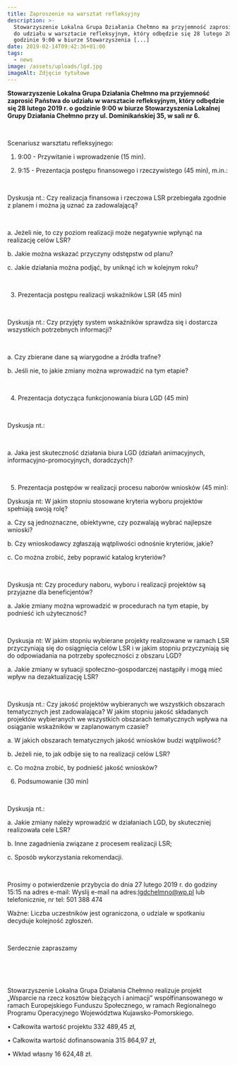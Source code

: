 ```yaml
---
title: Zaproszenie na warsztat refleksyjny
description: >-
  Stowarzyszenie Lokalna Grupa Działania Chełmno ma przyjemność zaprosić Państwa
  do udziału w warsztacie refleksyjnym, który odbędzie się 28 lutego 2019 r. o
  godzinie 9:00 w biurze Stowarzyszenia [...]
date: 2019-02-14T09:42:36+01:00
tags:
  - news
image: /assets/uploads/lgd.jpg
imageAlt: Zdjęcie tytułowe
---
```

**Stowarzyszenie Lokalna Grupa Działania Chełmno ma przyjemność zaprosić Państwa do udziału w warsztacie refleksyjnym, który odbędzie się 28 lutego 2019 r. o godzinie 9:00 w biurze Stowarzyszenia Lokalnej Grupy Działania Chełmno przy ul. Dominikańskiej 35, w sali nr 6.**

<br>

Scenariusz warsztatu refleksyjnego:

1. 9:00 - Przywitanie i wprowadzenie (15 min).

2. 9:15 - Prezentacja postępu finansowego i rzeczywistego (45 min), m.in.:

<br>

Dyskusja nt.: Czy realizacja finansowa i rzeczowa LSR przebiegała zgodnie z planem i można ją uznać za zadowalającą?

<br>

a. Jeżeli nie, to czy poziom realizacji może negatywnie wpłynąć na realizację celów LSR?



b. Jakie można wskazać przyczyny odstępstw od planu?



c. Jakie działania można podjąć, by uniknąć ich w kolejnym roku?

<br>

3. Prezentacja postępu realizacji wskaźników LSR (45 min)

<br>

Dyskusja nt.: Czy przyjęty system wskaźników sprawdza się i dostarcza wszystkich potrzebnych informacji?

<br>

a. Czy zbierane dane są wiarygodne a źródła trafne?



b. Jeśli nie, to jakie zmiany można wprowadzić na tym etapie?

<br> 

4. Prezentacja dotycząca funkcjonowania biura LGD (45 min)

<br>

Dyskusja nt.:

<br>

a. Jaka jest skuteczność działania biura LGD (działań animacyjnych, informacyjno-promocyjnych, doradczych)?

<br>

5. Prezentacja postępów w realizacji procesu naborów wniosków (45 min):

Dyskusja nt: W jakim stopniu stosowane kryteria wyboru projektów spełniają swoją rolę?



a. Czy są jednoznaczne, obiektywne, czy pozwalają wybrać najlepsze wnioski?



b. Czy wnioskodawcy zgłaszają wątpliwości odnośnie kryteriów, jakie?



c. Co można zrobić, żeby poprawić katalog kryteriów?

<br>

Dyskusja nt: Czy procedury naboru, wyboru i realizacji projektów są przyjazne dla beneficjentów?



a. Jakie zmiany można wprowadzić w procedurach na tym etapie, by podnieść ich użyteczność?

<br>

Dyskusja nt: W jakim stopniu wybierane projekty realizowane w ramach LSR przyczyniają się do osiągnięcia celów LSR i w jakim stopniu przyczyniają się do odpowiadania na potrzeby społeczności z obszaru LGD?



a. Jakie zmiany w sytuacji społeczno-gospodarczej nastąpiły i mogą mieć wpływ na dezaktualizację LSR?

<br>

Dyskusja nt.:  Czy jakość projektów wybieranych we wszystkich obszarach tematycznych jest zadowalająca? W jakim stopniu jakość składanych projektów wybieranych we wszystkich obszarach tematycznych wpływa na osiąganie wskaźników w zaplanowanym czasie?



a. W jakich obszarach tematycznych jakość wniosków budzi wątpliwość?



b. Jeżeli nie, to jak odbije się to na realizacji celów LSR?



c. Co można zrobić, by podnieść jakość wniosków?



6. Podsumowanie (30 min)

<br>

Dyskusja nt.:



a. Jakie zmiany należy wprowadzić w działaniach LGD, by skuteczniej realizowała cele LSR?



b. Inne zagadnienia związane z procesem realizacji LSR;



c. Sposób wykorzystania rekomendacji.

<br>

Prosimy o potwierdzenie przybycia do dnia 27 lutego 2019 r. do godziny 15:15 na adres e-mail: Wyslij e-mail na adres:lgdchelmno@wp.pl lub telefonicznie, nr tel: 501 388 474



Ważne: Liczba uczestników jest ograniczona, o udziale w spotkaniu decyduje kolejność zgłoszeń.

<br>

Serdecznie zapraszamy

<br>

<br>

<br>

Stowarzyszenie Lokalna Grupa Działania Chełmno realizuje projekt „Wsparcie na rzecz kosztów bieżących i animacji” współfinansowanego w ramach Europejskiego Funduszu Społecznego, w ramach Regionalnego Programu Operacyjnego Województwa Kujawsko-Pomorskiego.



• Całkowita wartość projektu 332 489,45 zł,



• Całkowita wartość dofinansowania 315 864,97 zł,



• Wkład własny 16 624,48 zł.
